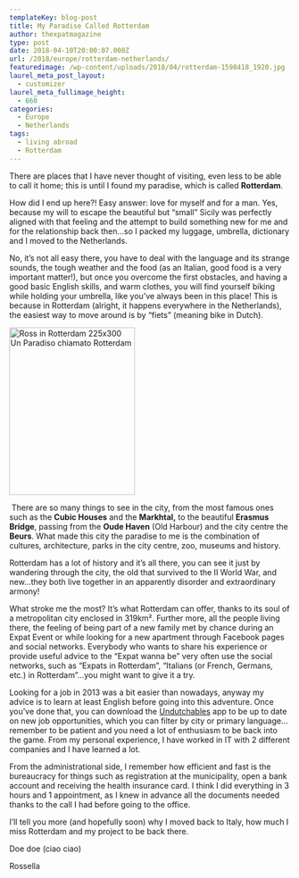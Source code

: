 ```yaml
---
templateKey: blog-post
title: My Paradise Called Rotterdam
author: thexpatmagazine
type: post
date: 2018-04-10T20:00:07.000Z
url: /2018/europe/rotterdam-netherlands/
featuredimage: /wp-content/uploads/2018/04/rotterdam-1598418_1920.jpg
laurel_meta_post_layout:
  - customizer
laurel_meta_fullimage_height:
  - 660
categories:
  - Europe
  - Netherlands
tags:
  - living abroad
  - Rotterdam
---
```


There are places that I have never thought of visiting, even less to be able to call it home; this is until I found my paradise, which is called **Rotterdam**.

How did I end up here?! Easy answer: love for myself and for a man. Yes, because my will to escape the beautiful but &#8220;small&#8221; Sicily was perfectly aligned with that feeling and the attempt to build something new for me and for the relationship back then&#8230;so I packed my luggage, umbrella, dictionary and I moved to the Netherlands.

No, it&#8217;s not all easy there, you have to deal with the language and its strange sounds, the tough weather and the food (as an Italian, good food is a very important matter!), but once you overcome the first obstacles, and having a good basic English skills, and warm clothes, you will find yourself biking while holding your umbrella, like you&#8217;ve always been in this place! This is because in Rotterdam (alright, it happens everywhere in the Netherlands), the easiest way to move around is by &#8220;fiets&#8221; (meaning bike in Dutch).

<div class="fluidbox__wrap">
  <p>
    <a class="fluidbox__instance-1 fluidbox--initialized fluidbox--closed fluidbox--ready" href="https://expatmagazine.it/wp-content/uploads/2018/03/Ross-in-Rotterdam.jpg"><img class="alignleft wp-image-2284 size-medium fluidbox__thumb" title="Un Paradiso chiamato Rotterdam" src="https://expatmagazine.it/wp-content/uploads/2018/03/Ross-in-Rotterdam-225x300.jpg" sizes="(max-width: 225px) 100vw, 225px" srcset="https://expatmagazine.it/wp-content/uploads/2018/03/Ross-in-Rotterdam-225x300.jpg 225w, https://expatmagazine.it/wp-content/uploads/2018/03/Ross-in-Rotterdam-375x500.jpg 375w, https://expatmagazine.it/wp-content/uploads/2018/03/Ross-in-Rotterdam.jpg 720w" alt="Ross in Rotterdam 225x300 Un Paradiso chiamato Rotterdam" width="225" height="300" /></a>
  </p>
  
  <p class="fluidbox__ghost">
     There are so many things to see in the city, from the most famous ones such as the <strong>Cubic Houses</strong> and the <strong>Markhtal,</strong> to the beautiful <strong>Erasmus Bridge</strong>, passing from the <strong>Oude Haven</strong> (Old Harbour) and the city centre the <strong>Beurs</strong>. What made this city the paradise to me is the combination of cultures, architecture, parks in the city centre, zoo, museums and history.
  </p>
  
  <p class="fluidbox__ghost">
    Rotterdam has a lot of history and it&#8217;s all there, you can see it just by wandering through the city, the old that survived to the II World War, and new&#8230;they both live together in an apparently disorder and extraordinary armony!
  </p>
</div>

What stroke me the most? It&#8217;s what Rotterdam can offer, thanks to its soul of a metropolitan city enclosed in 319km². Further more, all the people living there, the feeling of being part of a new family met by chance during an Expat Event or while looking for a new apartment through Facebook pages and social networks. Everybody who wants to share his experience or provide useful advice to the &#8220;Expat wanna be&#8221; very often use the social networks, such as &#8220;Expats in Rotterdam&#8221;, &#8220;Italians (or French, Germans, etc.) in Rotterdam&#8221;&#8230;you might want to give it a try.

Looking for a job in 2013 was a bit easier than nowadays, anyway my advice is to learn at least English before going into this adventure. Once you&#8217;ve done that, you can download the [Undutchables][1] app to be up to date on new job opportunities, which you can filter by city or primary language&#8230;remember to be patient and you need a lot of enthusiasm to be back into the game. From my personal experience, I have worked in IT with 2 different companies and I have learned a lot.

From the administrational side, I remember how efficient and fast is the bureaucracy for things such as registration at the municipality, open a bank account and receiving the health insurance card. I think I did everything in 3 hours and 1 appointment, as I knew in advance all the documents needed thanks to the call I had before going to the office.

I&#8217;ll tell you more (and hopefully soon) why I moved back to Italy, how much I miss Rotterdam and my project to be back there.

Doe doe (ciao ciao)

Rossella

[1]: https://undutchables.nl
